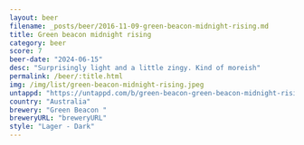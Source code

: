 ```yaml
---
layout: beer
filename: _posts/beer/2016-11-09-green-beacon-midnight-rising.md
title: Green beacon midnight rising
category: beer
score: 7
beer-date: "2024-06-15"
desc: "Surprisingly light and a little zingy. Kind of moreish"
permalink: /beer/:title.html
img: /img/list/green-beacon-midnight-rising.jpeg
untappd: "https://untappd.com/b/green-beacon-green-beacon-midnight-rising/4783399"
country: "Australia"
brewery: "Green Beacon "
breweryURL: "breweryURL"
style: "Lager - Dark"
---
```

